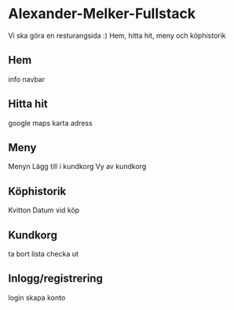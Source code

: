 # Alexander-Melker-Fullstack

Vi ska göra en resturangsida :)
Hem, hitta hit, meny och köphistorik

## Hem 
info 
navbar

## Hitta hit
google maps karta
adress

## Meny
Menyn
Lägg till i kundkorg
Vy av kundkorg

## Köphistorik
Kvitton
Datum vid köp

## Kundkorg
ta bort
lista
checka ut


## Inlogg/registrering
login
skapa konto
